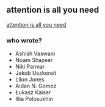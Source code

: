 ## attention is all you need
[attention is all you need](https://arxiv.org/pdf/1706.03762)

### who wrote?
- Ashish Vaswani
- Noam Shazeer
- Niki Parmar
- Jakob Uszkoreit
- Llion Jones
- Aidan N. Gomez
- Łukasz Kaiser
- Illia Polosukhin